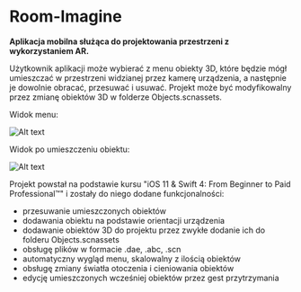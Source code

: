 # Room-Imagine

<b>Aplikacja mobilna służąca do projektowania przestrzeni z wykorzystaniem AR.</b>

Użytkownik aplikacji może wybierać z menu obiekty 3D, które będzie mógł umieszczać w przestrzeni widzianej przez kamerę urządzenia, a następnie je dowolnie obracać, przesuwać i usuwać. Projekt może być modyfikowalny przez zmianę obiektów 3D w folderze Objects.scnassets.  

Widok menu:

![Alt text](https://i.postimg.cc/yNC1pD1c/IMG-7288.png?raw=true "menu")

Widok po umieszczeniu obiektu:

![Alt text](https://i.postimg.cc/hPwPxCNC/IMG-7287.png?raw=true "obiekt")

Projekt powstał na podstawie kursu "iOS 11 & Swift 4: From Beginner to Paid Professional™" i zostały do niego dodane funkcjonalności:

* przesuwanie umieszczonych obiektów
* dodawania obiektu na podstawie orientacji urządzenia
* dodawanie obiektów 3D do projektu przez zwykłe dodanie ich do folderu Objects.scnassets
* obsługę plików w formacie .dae, .abc, .scn
* automatyczny wygląd menu, skalowalny z ilością obiektów
* obsługę zmiany światła otoczenia i cieniowania obiektów
* edycję umieszczonych wcześniej obiektów przez gest przytrzymania
